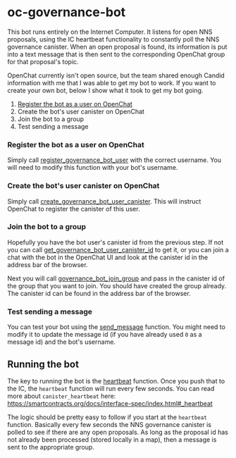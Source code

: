 # oc-governance-bot

This bot runs entirely on the Internet Computer. It listens for open NNS proposals, using the IC heartbeat functionality to constantly poll the NNS governance canister. When an open proposal is found, its information is put into a text message that is then sent to the corresponding OpenChat group for that proposal's topic.

OpenChat currently isn't open source, but the team shared enough Candid information with me that I was able to get my bot to work. If you want to create your own bot, below I show what it took to get my bot going.

1. [Register the bot as a user on OpenChat](#Register-the-bot-as-a-user-on-OpenChat)
2. Create the bot's user canister on OpenChat
3. Join the bot to a group
4. Test sending a message

### Register the bot as a user on OpenChat

Simply call [register_governance_bot_user](https://github.com/lastmjs/oc-governance-bot/blob/main/canisters/bot/src/bot_utilities.rs#L25) with the correct username. You will need to modify this function with your bot's username.

### Create the bot's user canister on OpenChat

Simply call [create_governance_bot_user_canister](https://github.com/lastmjs/oc-governance-bot/blob/main/canisters/bot/src/bot_utilities.rs#L38). This will instruct OpenChat to register the canister of this user.

### Join the bot to a group

Hopefully you have the bot user's canister id from the previous step. If not you can call [get_governance_bot_user_canister_id](https://github.com/lastmjs/oc-governance-bot/blob/main/canisters/bot/src/bot_utilities.rs#L49) to get it, or you can join a chat with the bot in the OpenChat UI and look at the canister id in the address bar of the browser.

Next you will call [governance_bot_join_group](https://github.com/lastmjs/oc-governance-bot/blob/main/canisters/bot/src/bot_utilities.rs#L70) and pass in the canister id of the group that you want to join. You should have created the group already. The canister id can be found in the address bar of the browser.

### Test sending a message

You can test your bot using the [send_message](https://github.com/lastmjs/oc-governance-bot/blob/main/canisters/bot/src/bot_utilities.rs#L84) function. You might need to modify it to update the message id (if you have already used `0` as a message id) and the bot's username.

## Running the bot

The key to running the bot is the [heartbeat](https://github.com/lastmjs/oc-governance-bot/blob/main/canisters/bot/src/lib.rs#L52) function. Once you push that to the IC, the `heartbeat` function will run every few seconds. You can read more about `canister_heartbeat` here: https://smartcontracts.org/docs/interface-spec/index.html#_heartbeat

The logic should be pretty easy to follow if you start at the `heartbeat` function. Basically every few seconds the NNS governance canister is polled to see if there are any open proposals. As long as the proposal id has not already been processed (stored locally in a map), then a message is sent to the appropriate group.